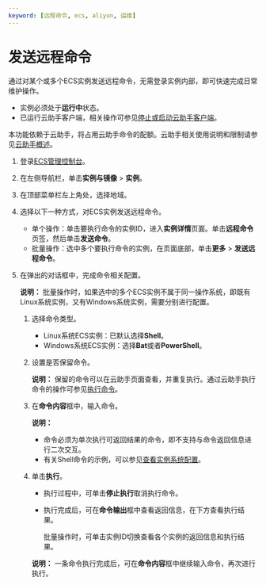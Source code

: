 ```yaml
---
keyword: [远程命令, ecs, aliyun, 运维]
---
```


# 发送远程命令

通过对某个或多个ECS实例发送远程命令，无需登录实例内部，即可快速完成日常维护操作。

-   实例必须处于**运行中**状态。
-   已运行云助手客户端，相关操作可参见[停止或启动云助手客户端](/intl.zh-CN/运维与监控/云助手/配置云助手客户端/停止或启动云助手客户端.md)。

本功能依赖于云助手，将占用云助手命令的配额。云助手相关使用说明和限制请参见[云助手概述](/intl.zh-CN/运维与监控/云助手/云助手概述.md)。

1.  登录[ECS管理控制台](https://ecs.console.aliyun.com)。

2.  在左侧导航栏，单击**实例与镜像** \> **实例**。

3.  在顶部菜单栏左上角处，选择地域。

4.  选择以下一种方式，对ECS实例发送远程命令。

    -   单个操作：单击要执行命令的实例ID，进入**实例详情**页面。单击**远程命令**页签，然后单击**发送命令**。
    -   批量操作：选中多个要执行命令的实例，在页面底部，单击**更多** \> **发送远程命令**。
5.  在弹出的对话框中，完成命令相关配置。

    **说明：** 批量操作时，如果选中的多个ECS实例不属于同一操作系统，即既有Linux系统实例，又有Windows系统实例，需要分别进行配置。

    1.  选择命令类型。

        -   Linux系统ECS实例：已默认选择**Shell**。
        -   Windows系统ECS实例：选择**Bat**或者**PowerShell**。
    2.  设置是否保留命令。

        **说明：** 保留的命令可以在云助手页面查看，并重复执行。通过云助手执行命令的操作可参见[执行命令](/intl.zh-CN/运维与监控/云助手/使用云助手/执行命令.md)。

    3.  在**命令内容**框中，输入命令。

        **说明：**

        -   命令必须为单次执行可返回结果的命令，即不支持与命令返回信息进行二次交互。
        -   有关Shell命令的示例，可以参见[查看实例系统配置](/intl.zh-CN/运维与监控/云助手/DevOps自动化运维实践/查看实例系统配置.md)。
    4.  单击**执行**。

        -   执行过程中，可单击**停止执行**取消执行命令。
        -   执行完成后，可在**命令输出**框中查看返回信息，在下方查看执行结果。

            批量操作时，可单击实例ID切换查看各个实例的返回信息和执行结果。

        **说明：** 一条命令执行完成后，可在**命令内容**框中继续输入命令，再次进行执行。


